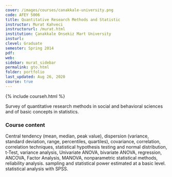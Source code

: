 ```yaml
---
cover: /images/courses/canakkale-university.png
code: AFEY 5006
title: Quantitative Research Methods and Statistic
instructor: Murat Kahveci
instructorurl: /murat.html
institution: Çanakkale Onsekiz Mart University
insturl:
clevel: Graduate
semester: Spring 2014
pdf:
web:
sidebar: murat_sidebar
permalink: gto.html
folder: portfolio
last_updated: Aug 26, 2020
course: true
---
```

{% include courseh.html %}

Survey of quantitative research methods in social and behavioral sciences and of basic concepts in statistics.

### Course content

Central tendency (mean, median, peak value), dispersion (variance, standard deviation, range, percentiles, quartiles), covariance, correlation, correlation techniques, statistical hypothesis testing and normal distribution, t-Test, variance analysis, Univariate ANOVA, bivariate ANOVA, regression, ANCOVA, Factor Analysis, MANOVA, nonparametric statistical methods, reliability analysis. sampling and statistical power estimated at a basic level. statistical analysis with SPSS.
